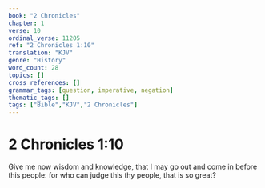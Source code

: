 ```yaml
---
book: "2 Chronicles"
chapter: 1
verse: 10
ordinal_verse: 11205
ref: "2 Chronicles 1:10"
translation: "KJV"
genre: "History"
word_count: 28
topics: []
cross_references: []
grammar_tags: [question, imperative, negation]
thematic_tags: []
tags: ["Bible","KJV","2 Chronicles"]
---
```


# 2 Chronicles 1:10

Give me now wisdom and knowledge, that I may go out and come in before this people: for who can judge this thy people, that is so great?
